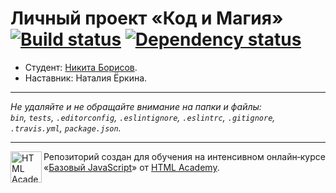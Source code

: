 # Личный проект «Код и Магия» [![Build status][travis-image]][travis-url] [![Dependency status][dependency-image]][dependency-url]

* Студент: [Никита Борисов](https://up.htmlacademy.ru/javascript/6/user/218816).
* Наставник: Наталия Ёркина.

---

_Не удаляйте и не обращайте внимание на папки и файлы:_<br>
_`bin`, `tests`, `.editorconfig`, `.eslintignore`, `.eslintrc`, `.gitignore`, `.travis.yml`, `package.json`._

---

<a href="https://htmlacademy.ru/intensive/javascript"><img align="left" width="50" height="50" title="HTML Academy" src="https://up.htmlacademy.ru/static/img/intensive/javascript/logo-for-github.svg"></a>

Репозиторий создан для обучения на интенсивном онлайн‑курсе «[Базовый JavaScript](https://htmlacademy.ru/intensive/javascript)» от [HTML Academy](https://htmlacademy.ru).

[travis-image]: https://travis-ci.org/htmlacademy-javascript/218816-code-and-magick.svg?branch=master
[travis-url]: https://travis-ci.org/htmlacademy-javascript/218816-code-and-magick
[dependency-image]: https://david-dm.org/htmlacademy-javascript/218816-code-and-magick.svg?style=flat-square
[dependency-url]: https://david-dm.org/htmlacademy-javascript/218816-code-and-magick

